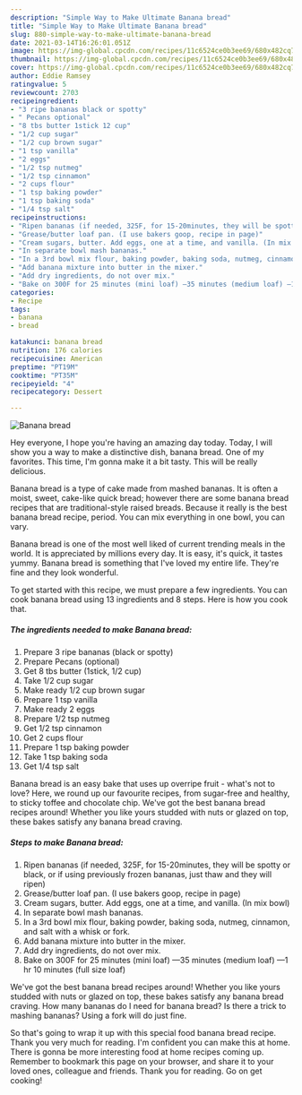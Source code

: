 ```yaml
---
description: "Simple Way to Make Ultimate Banana bread"
title: "Simple Way to Make Ultimate Banana bread"
slug: 880-simple-way-to-make-ultimate-banana-bread
date: 2021-03-14T16:26:01.051Z
image: https://img-global.cpcdn.com/recipes/11c6524ce0b3ee69/680x482cq70/banana-bread-recipe-main-photo.jpg
thumbnail: https://img-global.cpcdn.com/recipes/11c6524ce0b3ee69/680x482cq70/banana-bread-recipe-main-photo.jpg
cover: https://img-global.cpcdn.com/recipes/11c6524ce0b3ee69/680x482cq70/banana-bread-recipe-main-photo.jpg
author: Eddie Ramsey
ratingvalue: 5
reviewcount: 2703
recipeingredient:
- "3 ripe bananas black or spotty"
- " Pecans optional"
- "8 tbs butter 1stick 12 cup"
- "1/2 cup sugar"
- "1/2 cup brown sugar"
- "1 tsp vanilla"
- "2 eggs"
- "1/2 tsp nutmeg"
- "1/2 tsp cinnamon"
- "2 cups flour"
- "1 tsp baking powder"
- "1 tsp baking soda"
- "1/4 tsp salt"
recipeinstructions:
- "Ripen bananas (if needed, 325F, for 15-20minutes, they will be spotty or black, or if using previously frozen bananas, just thaw and they will ripen)"
- "Grease/butter loaf pan. (I use bakers goop, recipe in page)"
- "Cream sugars, butter. Add eggs, one at a time, and vanilla. (In mix bowl)"
- "In separate bowl mash bananas."
- "In a 3rd bowl mix flour, baking powder, baking soda, nutmeg, cinnamon, and salt with a whisk or fork."
- "Add banana mixture into butter in the mixer."
- "Add dry ingredients, do not over mix."
- "Bake on 300F for 25 minutes (mini loaf) —35 minutes (medium loaf) —1 hr 10 minutes (full size loaf)"
categories:
- Recipe
tags:
- banana
- bread

katakunci: banana bread 
nutrition: 176 calories
recipecuisine: American
preptime: "PT19M"
cooktime: "PT35M"
recipeyield: "4"
recipecategory: Dessert

---
```



![Banana bread](https://img-global.cpcdn.com/recipes/11c6524ce0b3ee69/680x482cq70/banana-bread-recipe-main-photo.jpg)

Hey everyone, I hope you're having an amazing day today. Today, I will show you a way to make a distinctive dish, banana bread. One of my favorites. This time, I'm gonna make it a bit tasty. This will be really delicious.

Banana bread is a type of cake made from mashed bananas. It is often a moist, sweet, cake-like quick bread; however there are some banana bread recipes that are traditional-style raised breads. Because it really is the best banana bread recipe, period. You can mix everything in one bowl, you can vary.

Banana bread is one of the most well liked of current trending meals in the world. It is appreciated by millions every day. It is easy, it's quick, it tastes yummy. Banana bread is something that I've loved my entire life. They're fine and they look wonderful.


To get started with this recipe, we must prepare a few ingredients. You can cook banana bread using 13 ingredients and 8 steps. Here is how you cook that.

<!--inarticleads1-->

##### The ingredients needed to make Banana bread:

1. Prepare 3 ripe bananas (black or spotty)
1. Prepare  Pecans (optional)
1. Get 8 tbs butter (1stick, 1/2 cup)
1. Take 1/2 cup sugar
1. Make ready 1/2 cup brown sugar
1. Prepare 1 tsp vanilla
1. Make ready 2 eggs
1. Prepare 1/2 tsp nutmeg
1. Get 1/2 tsp cinnamon
1. Get 2 cups flour
1. Prepare 1 tsp baking powder
1. Take 1 tsp baking soda
1. Get 1/4 tsp salt


Banana bread is an easy bake that uses up overripe fruit - what&#39;s not to love? Here, we round up our favourite recipes, from sugar-free and healthy, to sticky toffee and chocolate chip. We&#39;ve got the best banana bread recipes around! Whether you like yours studded with nuts or glazed on top, these bakes satisfy any banana bread craving. 

<!--inarticleads2-->

##### Steps to make Banana bread:

1. Ripen bananas (if needed, 325F, for 15-20minutes, they will be spotty or black, or if using previously frozen bananas, just thaw and they will ripen)
1. Grease/butter loaf pan. (I use bakers goop, recipe in page)
1. Cream sugars, butter. Add eggs, one at a time, and vanilla. (In mix bowl)
1. In separate bowl mash bananas.
1. In a 3rd bowl mix flour, baking powder, baking soda, nutmeg, cinnamon, and salt with a whisk or fork.
1. Add banana mixture into butter in the mixer.
1. Add dry ingredients, do not over mix.
1. Bake on 300F for 25 minutes (mini loaf) —35 minutes (medium loaf) —1 hr 10 minutes (full size loaf)


We&#39;ve got the best banana bread recipes around! Whether you like yours studded with nuts or glazed on top, these bakes satisfy any banana bread craving. How many bananas do I need for banana bread? Is there a trick to mashing bananas? Using a fork will do just fine. 

So that's going to wrap it up with this special food banana bread recipe. Thank you very much for reading. I'm confident you can make this at home. There is gonna be more interesting food at home recipes coming up. Remember to bookmark this page on your browser, and share it to your loved ones, colleague and friends. Thank you for reading. Go on get cooking!
